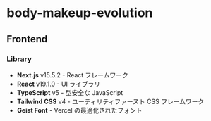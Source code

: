 # body-makeup-evolution

## Frontend

### Library

- **Next.js** v15.5.2 - React フレームワーク
- **React** v19.1.0 - UI ライブラリ
- **TypeScript** v5 - 型安全な JavaScript
- **Tailwind CSS** v4 - ユーティリティファースト CSS フレームワーク
- **Geist Font** - Vercel の最適化されたフォント
